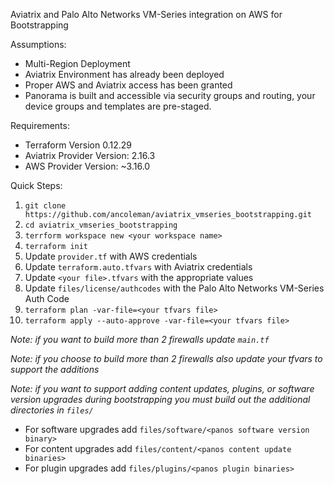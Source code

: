 Aviatrix and Palo Alto Networks VM-Series integration on AWS for Bootstrapping

Assumptions:
* Multi-Region Deployment
* Aviatrix Environment has already been deployed
* Proper AWS and Aviatrix access has been granted
* Panorama is built and accessible via security groups and routing, your device groups and templates are pre-staged.

Requirements:
* Terraform Version 0.12.29
* Aviatrix Provider Version: 2.16.3
* AWS Provider Version: ~3.16.0

Quick Steps:

1. ```git clone https://github.com/ancoleman/aviatrix_vmseries_bootstrapping.git```
1. ```cd aviatrix_vmseries_bootstrapping```
1. ```terrform workspace new <your workspace name>```
1. ```terraform init```
1. Update ```provider.tf``` with AWS credentials
1. Update ```terraform.auto.tfvars``` with Aviatrix credentials
1. Update ```<your file>.tfvars``` with the appropriate values
1. Update ```files/license/authcodes``` with the Palo Alto Networks VM-Series Auth Code
1. ```terraform plan -var-file=<your tfvars file>```
1. ```terraform apply --auto-approve -var-file=<your tfvars file>```


*Note: if you want to build more than 2 firewalls update ```main.tf```*

*Note: if you choose to build more than 2 firewalls also update your tfvars to support the additions*

*Note: if you want to support adding content updates, plugins, or software version upgrades during bootstrapping you must build out the additional directories in ```files/```*
* For software upgrades add ```files/software/<panos software version binary>```
* For content upgrades add ```files/content/<panos content update binaries>```
* For plugin upgrades add ```files/plugins/<panos plugin binaries>```